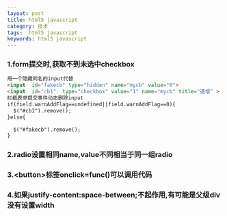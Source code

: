 ```yaml
---
layout: post
title: html5 javascript
category: 技术
tags:  html5 javascript
keywords: html5 javascript
---
```


### 1.form提交时,获取不到未选中checkbox
```html
用一个隐藏同名的input代替
<input  id="fakecb" type="hidden" name="mycb" value="0">
<input  id="cb1"  type="checkbox" value="1" name="mycb" title="递增" >
拦截表单提交事件动态删除input
if(field.warnAddFlag==undefined||field.warnAddFlag==0){
  $("#cb1").remove();
}else{

  $("#fakecb").remove();
}

```

### 2.radio设置相同name,value不同相当于同一组radio

### 3.\<button\>标签onclick=func()可以调用代码

### 4.如果justify-content:space-between;不起作用,有可能是父级div没有设置width
